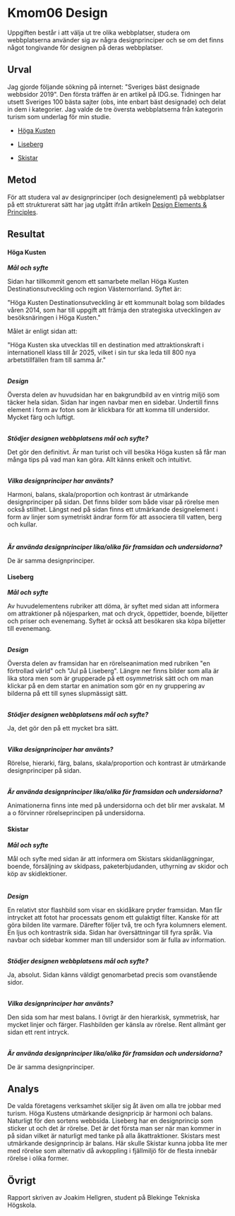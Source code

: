 ---
---
Kmom06 Design
=======================

Uppgiften består i att välja ut tre olika webbplatser, studera om webbplatserna använder sig av några designprinciper och se om det finns något tongivande för designen på deras webbplatser.

Urval
-----------------------
Jag gjorde följande sökning på internet: "Sveriges bäst designade webbsidor 2019". Den första träffen är en artikel på IDG.se. Tidningen har utsett Sveriges 100 bästa sajter (obs, inte enbart bäst designade) och delat in dem i kategorier. Jag valde de tre översta webbplatserna från kategorin turism som underlag för min studie.

* [Höga Kusten](https://www.hogakusten.com/sv)

* [Liseberg](https://www.liseberg.se/)

* [Skistar](https://www.skistar.com/sv/)

Metod
-----------------------
För att studera val av designprinciper (och designelement) på webbplatser på ett strukturerat sätt har jag utgått ifrån artikeln [Design Elements & Principles](https://www.canva.com/learn/design-elements-principles/).

Resultat
-----------------------

<h4>Höga Kusten</h4>

***Mål och syfte***

Sidan har tillkommit genom ett samarbete mellan Höga Kusten Destinationsutveckling och region Västernorrland. Syftet är:

"Höga Kusten Destinationsutveckling är ett kommunalt bolag som bildades våren 2014, som har till uppgift att främja den strategiska utvecklingen av besöksnäringen i Höga Kusten."

Målet är enligt sidan att:

"Höga Kusten ska utvecklas till en destination med attraktionskraft i internationell klass till år 2025, vilket i sin tur ska leda till 800 nya arbetstillfällen fram till samma år."
<br></br>

***Design***

Översta delen av huvudsidan har en bakgrundbild av en vintrig miljö som täcker hela sidan. Sidan har ingen navbar men en sidebar. Undertill finns element i form av foton som är klickbara för att komma till undersidor. Mycket färg och luftigt.
<br></br>

***Stödjer designen webbplatsens mål och syfte?***

Det gör den definitivt. Är man turist och vill besöka Höga kusten så får man många tips på vad man kan göra. Allt känns enkelt och intuitivt.
<br></br>

***Vilka designprinciper har använts?***

Harmoni, balans, skala/proportion och kontrast är utmärkande designprinciper på sidan. Det finns bilder som både visar på rörelse men också stillhet. Längst ned på sidan finns ett utmärkande designelement i form av linjer som symetriskt ändrar form för att associera till vatten, berg och kullar.  
<br></br>
***Är använda designprinciper lika/olika för framsidan och undersidorna?***

De är samma designprinciper.

<h4>Liseberg</h4>

***Mål och syfte***

Av huvudelementens rubriker att döma, är syftet med sidan att informera om attraktioner på nöjesparken, mat och dryck, öppettider, boende, biljetter och priser och evenemang.  Syftet är också att besökaren ska köpa biljetter till evenemang.
<br></br>

***Design***

Översta delen av framsidan har en rörelseanimation med rubriken "en förtrollad värld" och "Jul på Liseberg". Längre ner finns bilder som alla är lika stora men som är grupperade på ett osymmetrisk sätt och om man klickar på en dem startar en animation som gör en ny gruppering av bilderna på ett till synes slupmässigt sätt.
<br></br>

***Stödjer designen webbplatsens mål och syfte?***

Ja, det gör den på ett mycket bra sätt.
<br></br>

***Vilka designprinciper har använts?***

Rörelse, hierarki, färg, balans, skala/proportion och kontrast är utmärkande designprinciper på sidan.
<br></br>

***Är använda designprinciper lika/olika för framsidan och undersidorna?***

Animationerna finns inte med på undersidorna och det blir mer avskalat. M a o förvinner rörelseprincipen på undersidorna.

<h4>Skistar</h4>

***Mål och syfte***

Mål och syfte med sidan är att informera om Skistars skidanläggningar, boende, försäljning av skidpass, paketerbjudanden, uthyrning av skidor och köp av skidlektioner.    
<br></br>
***Design***

En relativt stor flashbild som visar en skidåkare pryder framsidan. Man får intrycket att fotot har processats genom ett gulaktigt filter. Kanske för att göra bilden lite varmare. Därefter följer två, tre och fyra kolumners element. En ljus och kontrastrik sida. Sidan har översättningar till fyra språk. Via navbar och sidebar kommer man till undersidor som är fulla av information.
<br></br>

***Stödjer designen webbplatsens mål och syfte?***

Ja, absolut. Sidan känns väldigt genomarbetad precis som ovanstående sidor.
<br></br>

***Vilka designprinciper har använts?***

Den sida som har mest balans. I övrigt är den hierarkisk, symmetrisk, har mycket linjer och färger. Flashbilden ger känsla av rörelse. Rent allmänt ger sidan ett rent intryck.
<br></br>

***Är använda designprinciper lika/olika för framsidan och undersidorna?***  

De är samma designprinciper.

Analys
-----------------------
De valda företagens verksamhet skiljer sig åt även om alla tre jobbar med turism. Höga Kustens utmärkande designpricip är harmoni och balans. Naturligt för den sortens webbsida. Liseberg har en designprincip som sticker ut och det är rörelse. Det är det första man ser när man kommer in på sidan vilket är naturligt med tanke på alla åkattraktioner. Skistars mest utmärkande designprincip är balans. Här skulle Skistar kunna jobba lite mer med rörelse som alternativ då avkoppling i fjällmiljö för de flesta innebär rörelse i olika former.

Övrigt
-----------------------

Rapport skriven av Joakim Hellgren, student på Blekinge Tekniska Högskola.
